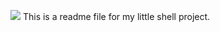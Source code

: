 <img src="https://www.istockphoto.com/vector/terminal-startup-icon-and-linux-interface-direct-access-to-system-gm474808900-65104561"> </img>
This is a readme file for my little shell project.
